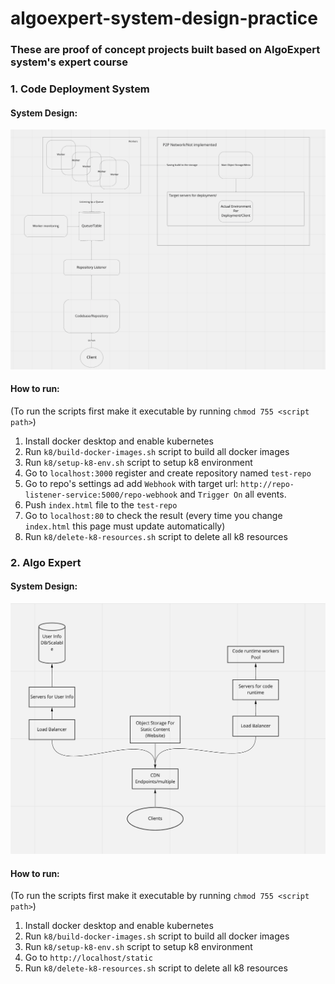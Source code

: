 # algoexpert-system-design-practice

### These are proof of concept projects built based on AlgoExpert system's expert course

### 1. Code Deployment System

#### System Design:
![System Design](static-content/CodeDeploymentSystemDesign.PNG) 


#### How to run:
(To run the scripts first make it executable by running `chmod 755 <script path>`)
1. Install docker desktop and enable kubernetes
2. Run `k8/build-docker-images.sh` script to build all docker images
3. Run `k8/setup-k8-env.sh` script to setup k8 environment 
4. Go to `localhost:3000` register and create repository named `test-repo`
5. Go to repo's settings ad add `Webhook` with target url: `http://repo-listener-service:5000/repo-webhook` and `Trigger On` all events.
6. Push `index.html` file to the `test-repo`
7. Go to `localhost:80` to check the result (every time you change `index.html` this page must update automatically)
8. Run `k8/delete-k8-resources.sh` script to delete all k8 resources

### 2. Algo Expert

#### System Design:
![System Design](static-content/AlgoExpertSystemDesign.png) 


#### How to run:
(To run the scripts first make it executable by running `chmod 755 <script path>`)
1. Install docker desktop and enable kubernetes
2. Run `k8/build-docker-images.sh` script to build all docker images
3. Run `k8/setup-k8-env.sh` script to setup k8 environment 
4. Go to `http://localhost/static`
5. Run `k8/delete-k8-resources.sh` script to delete all k8 resources
